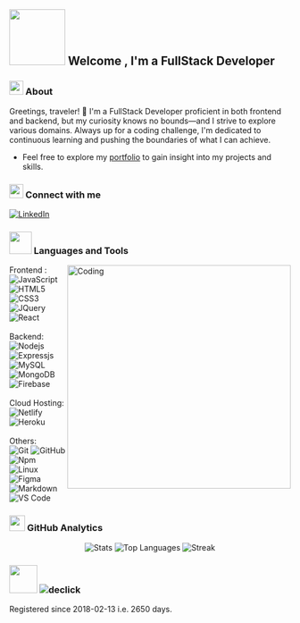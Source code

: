 ## <img src="https://emoji.discadia.com/emojis/b5b1f110-74e6-414c-a353-d2c680e9251c.gif" width="100"> Welcome , I'm a FullStack Developer</samp>

### <img src="https://emoji.discadia.com/emojis/2a9424f9-f4ac-4b0c-865b-f02551da97b6.GIF" width="25"> About

Greetings, traveler! 👋 I'm a FullStack Developer proficient in both frontend and backend, but my curiosity knows no bounds—and I strive to explore various domains.
Always up for a coding challenge, I'm dedicated to continuous learning and pushing the boundaries of what I can achieve.
<br>
- Feel free to explore my [portfolio](https://chatboter.netlify.app/) to gain insight into my projects and skills.
### <img src="https://emojis.slackmojis.com/emojis/images/1588315024/8823/hyperkitty.gif?1588315024" width="25" /> Connect with me

<a href="https://www.linkedin.com/in/quentin-minziere" target="_blank"><img alt="LinkedIn" src="https://img.shields.io/badge/linkedin-%230077B5.svg?&style=for-the-badge&logo=linkedin&logoColor=white" /></a> 

### <img src="https://media.giphy.com/media/mGcNjsfWAjY5AEZNw6/giphy.gif" width="40"> Languages and Tools

<img align="right" alt="Coding" width="400" src="https://pa1.aminoapps.com/8043/c07f103afbccfc4ce3caef9d27187a715d7409c2r1-498-498_00.gif">

Frontend :<br>
![JavaScript](https://img.shields.io/badge/-JavaScript-%23F7DF1C?style=for-the-badge&logo=javascript&logoColor=000000&labelColor=%23F7DF1C&color=%23FFCE5A)
![HTML5](https://img.shields.io/badge/-HTML5-%23E44D27?style=for-the-badge&logo=html5&logoColor=ffffff)
![CSS3](https://img.shields.io/badge/-CSS3-%231572B6?style=for-the-badge&logo=css3)
<br>
![JQuery](https://img.shields.io/badge/jQuery-0769AD?style=for-the-badge&logo=jquery&logoColor=white)
![React](https://img.shields.io/badge/-React-61DAFB?style=for-the-badge&logo=react&logoColor=ffffff)
<br><br>
Backend:<br>
![Nodejs](https://img.shields.io/badge/-Nodejs-339933?style=for-the-badge&logo=Node.js&logoColor=ffffff)
![Expressjs](https://img.shields.io/badge/Express%20js-000000?style=for-the-badge&logo=express&logoColor=white)
![MySQL](https://img.shields.io/badge/mysql-%2300f.svg?style=for-the-badge&logo=mysql&logoColor=white)
![MongoDB](https://img.shields.io/badge/MongoDB-4EA94B?style=for-the-badge&logo=mongodb&logoColor=white)
![Firebase](https://img.shields.io/badge/-Firebase-FFCA28?style=for-the-badge&logo=firebase&logoColor=ffffff)
<br><br>
Cloud Hosting:<br>
![Netlify](https://img.shields.io/badge/Netlify-00C7B7?style=for-the-badge&logo=netlify&logoColor=white)
![Heroku](https://img.shields.io/badge/Heroku-430098?style=for-the-badge&logo=heroku&logoColor=white)
<br><br>
Others:<br>
![Git](https://img.shields.io/badge/-Git-%23F05032?style=for-the-badge&logo=git&logoColor=%23ffffff)
![GitHub](https://img.shields.io/badge/-GitHub-181717?style=for-the-badge&logo=github)
![Npm](https://img.shields.io/badge/-npm-CB3837?style=for-the-badge&logo=npm)
![Linux](http://img.shields.io/badge/-Linux-0078D6?style=for-the-badge&logo=linux&logoColor=ffffff)
![Figma](https://img.shields.io/badge/figma-%23F24E1E.svg?style=for-the-badge&logo=figma&logoColor=white)
![Markdown](https://img.shields.io/badge/Markdown-000000?style=for-the-badge&logo=markdown&logoColor=white)
![VS Code](http://img.shields.io/badge/-VS%20Code-007ACC?style=for-the-badge&logo=visual-studio-code&logoColor=ffffff)

### <img src="https://emojis.slackmojis.com/emojis/images/1621024394/39092/cat-roll.gif?1621024394" width="28" /> GitHub Analytics

<p align="center">
    <img src="https://github-readme-stats.vercel.app/api?username=declick&show_icons=true&count_private=true&theme=darcula&hide_border=true&hide=issuescontribs&bg_color=00000000" alt="Stats">
    <img src="https://github-readme-stats.vercel.app/api/top-langs/?username=declick&layout=compact&hide_border=true&theme=darcula&bg_color=00000000&langs_count=6" alt="Top Languages">
    <img src="https://github-readme-streak-stats.herokuapp.com/?user=declick&theme=darcula&hide_border=true&background=FFFFFF00" alt="Streak">
</p>

### <img src="https://media.giphy.com/media/v1.Y2lkPTc5MGI3NjExMTJxb2cyZWVva3JtN3IwZm5sdXBoMDZ0YjhtNHU5OHN5MnFwMDJkNiZlcD12MV9pbnRlcm5hbF9naWZfYnlfaWQmY3Q9cw/4QZK21zlzVIyc/giphy.gif" width="50" /> <img src="https://komarev.com/ghpvc/?username=declick&label=Profile%20views&color=0e75b6&style=flat" alt="declick" /> 

Registered since 2018-02-13 i.e. 2650 days.

